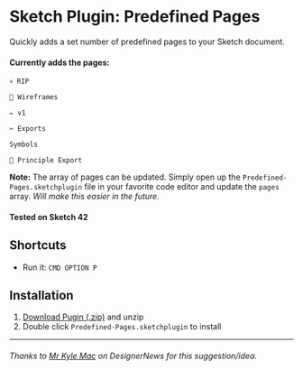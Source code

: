 # Sketch Plugin: Predefined Pages

Quickly adds a set number of predefined pages to your Sketch document.

#### Currently adds the pages:
```
💀 RIP

🚧 Wireframes

✏️️ v1

✂️️ Exports

Symbols

🌈 Principle Export
```

**Note:** The array of pages can be updated. Simply open up the `Predefined-Pages.sketchplugin` 
file in your favorite code editor and update the `pages` array.
_Will make this easier in the future._

#### Tested on Sketch 42


## Shortcuts
* Run it: `CMD OPTION P`

## Installation
1. <a href="https://github.com/ryanjohnson-me/Sketch-Predefined-Pages/archive/master.zip">Download Pugin (.zip)</a> and unzip
2. Double click `Predefined-Pages.sketchplugin` to install

---

###### Thanks to <a href="https://www.designernews.co/stories/80952-sketch-plugin-idea-custom-named-pages-on-new-document?utm_source=twitter&utm_medium=social&utm_campaign=designernewsbot">Mr Kyle Mac</a> on DesignerNews for this suggestion/idea. 
